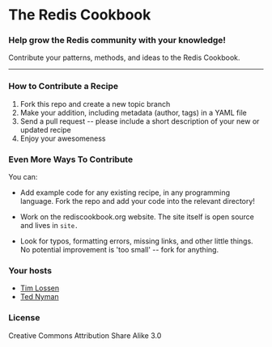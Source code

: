 # The Redis Cookbook

### Help grow the Redis community with your knowledge!

Contribute your patterns, methods, and ideas to the Redis Cookbook.

- - -

### How to Contribute a Recipe

1. Fork this repo and create a new topic branch
2. Make your addition, including metadata (author, tags) in a YAML file
3. Send a pull request -- please include a short description of your new or updated recipe
4. Enjoy your awesomeness

### Even More Ways To Contribute

You can:

* Add example code for any existing recipe, in any programming language. Fork the repo and add your code into the relevant directory!

* Work on the rediscookbook.org website. The site itself is open source and lives in `site.`

* Look for typos, formatting errors, missing links, and other little things. No potential improvement is 'too small' -- fork for anything.

### Your hosts

* [Tim Lossen](http://github.com/tlossen)
* [Ted Nyman](http://github.com/tnm)

### License

Creative Commons Attribution Share Alike 3.0
